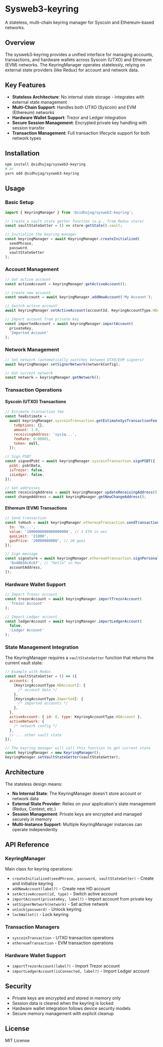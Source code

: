 # Sysweb3-keyring

A stateless, multi-chain keyring manager for Syscoin and Ethereum-based networks.

## Overview

The sysweb3-keyring provides a unified interface for managing accounts, transactions, and hardware wallets across Syscoin (UTXO) and Ethereum (EVM) networks. The KeyringManager operates statelessly, relying on external state providers (like Redux) for account and network data.

## Key Features

- **Stateless Architecture**: No internal state storage - integrates with external state management
- **Multi-Chain Support**: Handles both UTXO (Syscoin) and EVM (Ethereum) networks
- **Hardware Wallet Support**: Trezor and Ledger integration
- **Secure Session Management**: Encrypted private key handling with session transfer
- **Transaction Management**: Full transaction lifecycle support for both network types

## Installation

```bash
npm install @sidhujag/sysweb3-keyring
# or
yarn add @sidhujag/sysweb3-keyring
```

## Usage

### Basic Setup

```javascript
import { KeyringManager } from '@sidhujag/sysweb3-keyring';

// Create a vault state getter function (e.g., from Redux store)
const vaultStateGetter = () => store.getState().vault;

// Initialize the keyring manager
const keyringManager = await KeyringManager.createInitialized(
  seedPhrase,
  password,
  vaultStateGetter
);
```

### Account Management

```javascript
// Get active account
const activeAccount = keyringManager.getActiveAccount();

// Create new account
const newAccount = await keyringManager.addNewAccount('My Account');

// Switch active account
await keyringManager.setActiveAccount(accountId, KeyringAccountType.HDAccount);

// Import account from private key
const importedAccount = await keyringManager.importAccount(
  privateKey,
  'Imported Account'
);
```

### Network Management

```javascript
// Set network (automatically switches between UTXO/EVM signers)
await keyringManager.setSignerNetwork(networkConfig);

// Get current network
const network = keyringManager.getNetwork();
```

### Transaction Operations

#### Syscoin (UTXO) Transactions

```javascript
// Estimate transaction fee
const feeEstimate =
  await keyringManager.syscoinTransaction.getEstimateSysTransactionFee({
    txOptions: {},
    amount: 1.0,
    receivingAddress: 'sys1q...',
    feeRate: 0.00001,
    token: null,
  });

// Sign PSBT
const signedPsbt = await keyringManager.syscoinTransaction.signPSBT({
  psbt: psbtData,
  isTrezor: false,
  isLedger: false,
});

// Get addresses
const receivingAddress = await keyringManager.updateReceivingAddress();
const changeAddress = await keyringManager.getNewChangeAddress();
```

#### Ethereum (EVM) Transactions

```javascript
// Send transaction
const txHash = await keyringManager.ethereumTransaction.sendTransaction({
  to: '0x...',
  value: '1000000000000000000', // 1 ETH in wei
  gasLimit: '21000',
  gasPrice: '20000000000', // 20 gwei
});

// Sign message
const signature = await keyringManager.ethereumTransaction.signPersonalMessage([
  '0x48656c6c6f', // "Hello" in hex
  accountAddress,
]);
```

### Hardware Wallet Support

```javascript
// Import Trezor account
const trezorAccount = await keyringManager.importTrezorAccount(
  'Trezor Account'
);

// Import Ledger account
const ledgerAccount = await keyringManager.importLedgerAccount(
  false,
  'Ledger Account'
);
```

### State Management Integration

The KeyringManager requires a `vaultStateGetter` function that returns the current vault state:

```javascript
// Example with Redux
const vaultStateGetter = () => ({
  accounts: {
    [KeyringAccountType.HDAccount]: {
      /* account data */
    },
    [KeyringAccountType.Imported]: {
      /* imported accounts */
    },
  },
  activeAccount: { id: 0, type: KeyringAccountType.HDAccount },
  activeNetwork: {
    /* network config */
  },
  // ... other vault state
});

// The keyring manager will call this function to get current state
const keyringManager = new KeyringManager();
keyringManager.setVaultStateGetter(vaultStateGetter);
```

## Architecture

The stateless design means:

- **No Internal State**: The KeyringManager doesn't store account or network data
- **External State Provider**: Relies on your application's state management (Redux, Context, etc.)
- **Session Management**: Private keys are encrypted and managed securely in memory
- **Multi-Instance Support**: Multiple KeyringManager instances can operate independently

## API Reference

### KeyringManager

Main class for keyring operations:

- `createInitialized(seedPhrase, password, vaultStateGetter)` - Create and initialize keyring
- `addNewAccount(label?)` - Create new HD account
- `setActiveAccount(id, type)` - Switch active account
- `importAccount(privateKey, label?)` - Import account from private key
- `setSignerNetwork(network)` - Set active network
- `unlock(password)` - Unlock keyring
- `lockWallet()` - Lock keyring

### Transaction Managers

- `syscoinTransaction` - UTXO transaction operations
- `ethereumTransaction` - EVM transaction operations

### Hardware Wallet Support

- `importTrezorAccount(label?)` - Import Trezor account
- `importLedgerAccount(isConnected, label?)` - Import Ledger account

## Security

- Private keys are encrypted and stored in memory only
- Session data is cleared when the keyring is locked
- Hardware wallet integration follows device security models
- Secure memory management with explicit cleanup

## License

MIT License
